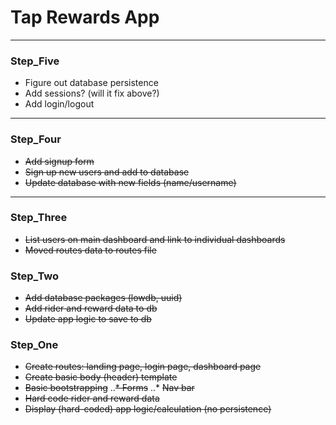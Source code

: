 # Tap Rewards App


---
### Step_Five
* Figure out database persistence
* Add sessions? (will it fix above?)
* Add login/logout

---
### Step_Four
* ~~Add signup form~~
* ~~Sign up new users and add to database~~
* ~~Update database with new fields (name/username)~~

---
### Step_Three
* ~~List users on main dashboard and link to individual dashboards~~
* ~~Moved routes data to routes file~~

### Step_Two
* ~~Add database packages (lowdb, uuid)~~
* ~~Add rider and reward data to db~~
* ~~Update app logic to save to db~~

### Step_One
* ~~Create routes: landing page, login page, dashboard page~~
* ~~Create basic body (header) template~~
* ~~Basic bootstrapping~~
..~~* Forms~~
..* ~~Nav bar~~
* ~~Hard code rider and reward data~~
* ~~Display (hard-coded) app logic/calculation (no persistence)~~
